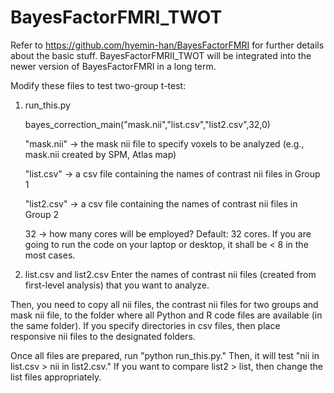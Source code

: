 # BayesFactorFMRI_TWOT
Refer to https://github.com/hyemin-han/BayesFactorFMRI for further details about the basic stuff. BayesFactorFMRII_TWOT will be integrated into the newer version of BayesFactorFMRI in a long term.

Modify these files to test two-group t-test:
1. run_this.py <p>
  bayes_correction_main("mask.nii","list.csv","list2.csv",32,0)<p>
    "mask.nii" -> the mask nii file to specify voxels to be analyzed (e.g., mask.nii created by SPM, Atlas map)<p>
    "list.csv" -> a csv file containing the names of contrast nii files in Group 1<p>
    "list2.csv" -> a csv file containing the names of contrast nii files in Group 2<p>
    32 -> how many cores will be employed? Default: 32 cores. If you are going to run the code on your laptop or desktop, it shall be < 8 in the most cases.<p>
2. list.csv and list2.csv
  Enter the names of contrast nii files (created from first-level analysis) that you want to analyze.<p>

Then, you need to copy all nii files, the contrast nii files for two groups and mask nii file, to the folder where all Python and R code files are available (in the same folder). If you specify directories in csv files, then place responsive nii files to the designated folders.<p>
Once all files are prepared, run "python run_this.py." Then, it will test "nii in list.csv > nii in list2.csv." If you want to compare list2 > list, then change the list files appropriately.
